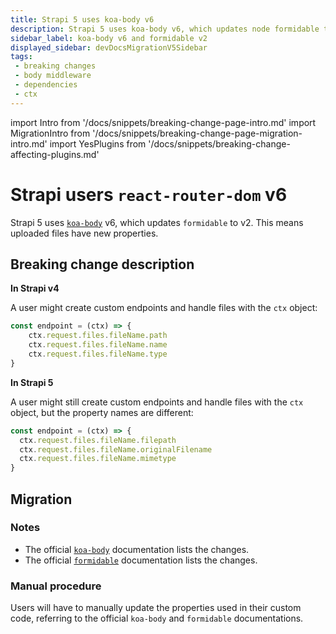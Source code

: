 ```yaml
---
title: Strapi 5 uses koa-body v6
description: Strapi 5 uses koa-body v6, which updates node formidable to v2.
sidebar_label: koa-body v6 and formidable v2
displayed_sidebar: devDocsMigrationV5Sidebar
tags:
 - breaking changes
 - body middleware
 - dependencies
 - ctx
---
```


import Intro from '/docs/snippets/breaking-change-page-intro.md'
import MigrationIntro from '/docs/snippets/breaking-change-page-migration-intro.md'
import YesPlugins from '/docs/snippets/breaking-change-affecting-plugins.md'

# Strapi users `react-router-dom` v6

Strapi 5 uses [`koa-body`](https://github.com/koajs/koa-body) v6, which updates `formidable` to v2. This means uploaded files have new properties.

 <Intro />

<YesPlugins />

## Breaking change description

<SideBySideContainer>

<SideBySideColumn>

**In Strapi v4**

A user might create custom endpoints and handle files with the `ctx` object:

  ```js
  const endpoint = (ctx) => {
      ctx.request.files.fileName.path
      ctx.request.files.fileName.name
      ctx.request.files.fileName.type
  }
  ```

</SideBySideColumn>

<SideBySideColumn>

**In Strapi 5**

A user might still create custom endpoints and handle files with the `ctx` object, but the property names are different:

  ```js
  const endpoint = (ctx) => {
    ctx.request.files.fileName.filepath
    ctx.request.files.fileName.originalFilename
    ctx.request.files.fileName.mimetype
  }
  ```

</SideBySideColumn>

</SideBySideContainer>

## Migration

<MigrationIntro />

### Notes

- The official [`koa-body`](https://github.com/koajs/koa-body/blob/master/CHANGELOG.md) documentation lists the changes.
- The official [`formidable`](https://github.com/node-formidable/formidable/blob/master/CHANGELOG.md#200) documentation lists the changes.

### Manual procedure

Users will have to manually update the properties used in their custom code, referring to the official `koa-body` and `formidable` documentations.
